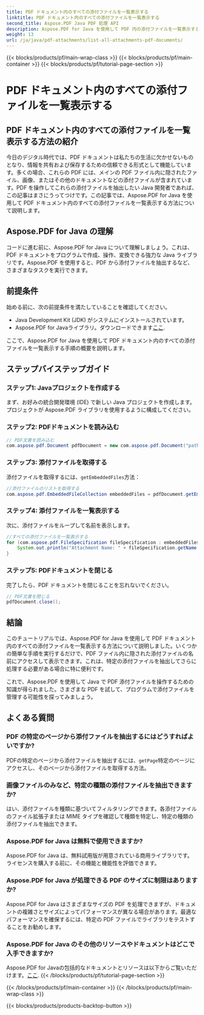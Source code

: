 ```yaml
---
title: PDF ドキュメント内のすべての添付ファイルを一覧表示する
linktitle: PDF ドキュメント内のすべての添付ファイルを一覧表示する
second_title: Aspose.PDF Java PDF 処理 API
description: Aspose.PDF for Java を使用して PDF 内の添付ファイルを一覧表示する方法を学びます。PDF 添付ファイルを簡単に抽出するためのステップバイステップ ガイド。
weight: 13
url: /ja/java/pdf-attachments/list-all-attachments-pdf-documents/
---
```


{{< blocks/products/pf/main-wrap-class >}}
{{< blocks/products/pf/main-container >}}
{{< blocks/products/pf/tutorial-page-section >}}

# PDF ドキュメント内のすべての添付ファイルを一覧表示する


## PDF ドキュメント内のすべての添付ファイルを一覧表示する方法の紹介

今日のデジタル時代では、PDF ドキュメントは私たちの生活に欠かせないものとなり、情報を共有および保存するための信頼できる形式として機能しています。多くの場合、これらの PDF には、メインの PDF ファイル内に隠されたファイル、画像、またはその他のドキュメントなどの添付ファイルが含まれています。PDF を操作してこれらの添付ファイルを抽出したい Java 開発者であれば、この記事はまさにうってつけです。この記事では、Aspose.PDF for Java を使用して PDF ドキュメント内のすべての添付ファイルを一覧表示する方法について説明します。

## Aspose.PDF for Java の理解

コードに進む前に、Aspose.PDF for Java について理解しましょう。これは、PDF ドキュメントをプログラムで作成、操作、変換できる強力な Java ライブラリです。Aspose.PDF を使用すると、PDF から添付ファイルを抽出するなど、さまざまなタスクを実行できます。

## 前提条件

始める前に、次の前提条件を満たしていることを確認してください。

- Java Development Kit (JDK) がシステムにインストールされています。
-  Aspose.PDF for Javaライブラリ。ダウンロードできます[ここ](https://releases.aspose.com/pdf/java/).

ここで、Aspose.PDF for Java を使用して PDF ドキュメント内のすべての添付ファイルを一覧表示する手順の概要を説明します。

## ステップバイステップガイド

### ステップ1: Javaプロジェクトを作成する

まず、お好みの統合開発環境 (IDE) で新しい Java プロジェクトを作成します。プロジェクトが Aspose.PDF ライブラリを使用するように構成してください。

### ステップ2: PDFドキュメントを読み込む

```java
// PDF文書を読み込む
com.aspose.pdf.Document pdfDocument = new com.aspose.pdf.Document("path_to_your_pdf.pdf");
```

### ステップ3: 添付ファイルを取得する

添付ファイルを取得するには、`getEmbeddedFiles`方法：

```java
//添付ファイルのリストを取得する
com.aspose.pdf.EmbeddedFileCollection embeddedFiles = pdfDocument.getEmbeddedFiles();
```

### ステップ4: 添付ファイルを一覧表示する

次に、添付ファイルをループして名前を表示します。

```java
//すべての添付ファイルを一覧表示する
for (com.aspose.pdf.FileSpecification fileSpecification : embeddedFiles) {
    System.out.println("Attachment Name: " + fileSpecification.getName());
}
```

### ステップ5: PDFドキュメントを閉じる

完了したら、PDF ドキュメントを閉じることを忘れないでください。

```java
// PDF文書を閉じる
pdfDocument.close();
```

## 結論

このチュートリアルでは、Aspose.PDF for Java を使用して PDF ドキュメント内のすべての添付ファイルを一覧表示する方法について説明しました。いくつかの簡単な手順を実行するだけで、PDF ファイル内に隠された添付ファイルの名前にアクセスして表示できます。これは、特定の添付ファイルを抽出してさらに処理する必要がある場合に特に便利です。

これで、Aspose.PDF を使用して Java で PDF 添付ファイルを操作するための知識が得られました。さまざまな PDF を試して、プログラムで添付ファイルを管理する可能性を探ってみましょう。

## よくある質問

### PDF の特定のページから添付ファイルを抽出するにはどうすればよいですか?

 PDFの特定のページから添付ファイルを抽出するには、`getPage`特定のページにアクセスし、そのページから添付ファイルを取得する方法。

### 画像ファイルのみなど、特定の種類の添付ファイルを抽出できますか?

はい、添付ファイルを種類に基づいてフィルタリングできます。各添付ファイルのファイル拡張子または MIME タイプを確認して種類を特定し、特定の種類の添付ファイルを抽出できます。

### Aspose.PDF for Java は無料で使用できますか?

Aspose.PDF for Java は、無料試用版が用意されている商用ライブラリです。ライセンスを購入する前に、その機能と機能性を評価できます。

### Aspose.PDF for Java が処理できる PDF のサイズに制限はありますか?

Aspose.PDF for Java はさまざまなサイズの PDF を処理できますが、ドキュメントの複雑さとサイズによってパフォーマンスが異なる場合があります。最適なパフォーマンスを確保するには、特定の PDF ファイルでライブラリをテストすることをお勧めします。

### Aspose.PDF for Java のその他のリソースやドキュメントはどこで入手できますか?

 Aspose.PDF for Javaの包括的なドキュメントとリソースは以下からご覧いただけます。[ここ](https://reference.aspose.com/pdf/java/).
{{< /blocks/products/pf/tutorial-page-section >}}

{{< /blocks/products/pf/main-container >}}
{{< /blocks/products/pf/main-wrap-class >}}

{{< blocks/products/products-backtop-button >}}
